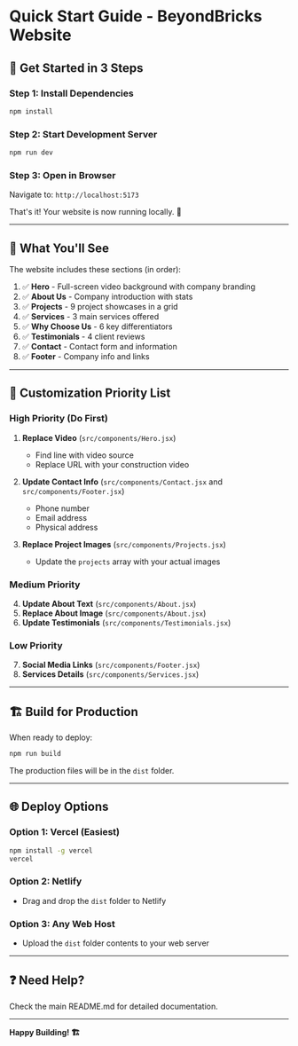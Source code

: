 # Quick Start Guide - BeyondBricks Website

## 🚀 Get Started in 3 Steps

### Step 1: Install Dependencies

```bash
npm install
```

### Step 2: Start Development Server

```bash
npm run dev
```

### Step 3: Open in Browser

Navigate to: `http://localhost:5173`

That's it! Your website is now running locally. 🎉

---

## 📝 What You'll See

The website includes these sections (in order):

1. ✅ **Hero** - Full-screen video background with company branding
2. ✅ **About Us** - Company introduction with stats
3. ✅ **Projects** - 9 project showcases in a grid
4. ✅ **Services** - 3 main services offered
5. ✅ **Why Choose Us** - 6 key differentiators
6. ✅ **Testimonials** - 4 client reviews
7. ✅ **Contact** - Contact form and information
8. ✅ **Footer** - Company info and links

---

## 🎨 Customization Priority List

### High Priority (Do First)

1. **Replace Video** (`src/components/Hero.jsx`)

   - Find line with video source
   - Replace URL with your construction video

2. **Update Contact Info** (`src/components/Contact.jsx` and `src/components/Footer.jsx`)

   - Phone number
   - Email address
   - Physical address

3. **Replace Project Images** (`src/components/Projects.jsx`)
   - Update the `projects` array with your actual images

### Medium Priority

4. **Update About Text** (`src/components/About.jsx`)
5. **Replace About Image** (`src/components/About.jsx`)
6. **Update Testimonials** (`src/components/Testimonials.jsx`)

### Low Priority

7. **Social Media Links** (`src/components/Footer.jsx`)
8. **Services Details** (`src/components/Services.jsx`)

---

## 🏗️ Build for Production

When ready to deploy:

```bash
npm run build
```

The production files will be in the `dist` folder.

---

## 🌐 Deploy Options

### Option 1: Vercel (Easiest)

```bash
npm install -g vercel
vercel
```

### Option 2: Netlify

- Drag and drop the `dist` folder to Netlify

### Option 3: Any Web Host

- Upload the `dist` folder contents to your web server

---

## ❓ Need Help?

Check the main README.md for detailed documentation.

---

**Happy Building! 🏗️**
